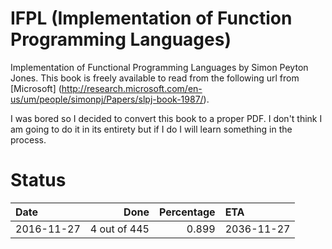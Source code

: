 # IFPL (Implementation of Function Programming Languages)

Implementation of Functional Programming Languages by Simon Peyton Jones.
This book is freely available to read from the following url from [Microsoft]
(http://research.microsoft.com/en-us/um/people/simonpj/Papers/slpj-book-1987/).

I was bored so I decided to convert this book to a proper PDF. I don't think I am
going to do it in its entirety but if I do I will learn something in the process.

# Status
| Date | Done | Percentage | ETA |
|:-------------|-------------:|-----:|:---|
| 2016-11-27 | 4 out of 445 | 0.899 | 2036-11-27 |
